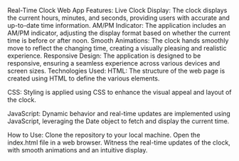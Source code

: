 Real-Time Clock Web App
Features:
Live Clock Display: The clock displays the current hours, minutes, and seconds, providing users with accurate and up-to-date time information.
AM/PM Indicator: The application includes an AM/PM indicator, adjusting the display format based on whether the current time is before or after noon.
Smooth Animations: The clock hands smoothly move to reflect the changing time, creating a visually pleasing and realistic experience.
Responsive Design: The application is designed to be responsive, ensuring a seamless experience across various devices and screen sizes.
Technologies Used:
HTML: The structure of the web page is created using HTML to define the various elements.

CSS: Styling is applied using CSS to enhance the visual appeal and layout of the clock.

JavaScript: Dynamic behavior and real-time updates are implemented using JavaScript, leveraging the Date object to fetch and display the current time.

How to Use:
Clone the repository to your local machine.
Open the index.html file in a web browser.
Witness the real-time updates of the clock, with smooth animations and an intuitive display.
